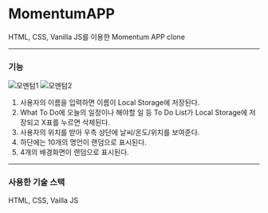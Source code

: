 # MomentumAPP
HTML, CSS, Vanilla JS를 이용한 Momentum APP clone
 
---
### 기능

 ![모멘텀1](https://user-images.githubusercontent.com/85971333/148884330-1110e0ec-5f33-4e97-a40e-103ce2d14645.png)
![모멘텀2](https://user-images.githubusercontent.com/85971333/148884339-7d0c7739-7770-4982-a5b6-91db8f575050.png)


1. 사용자의 이름을 입력하면 이름이 Local Storage에 저장된다.
2. What To Do에 오늘의 일정이나 해야할 일 등 To Do List가 Local Storage에 저장되고 X표를 누르면 삭제된다.
3. 사용자의 위치를 받아 우측 상단에 날씨/온도/위치를 보여준다.
4. 하단에는 10개의 명언이 랜덤으로 표시된다.
5. 4개의 배경화면이 랜덤으로 표시된다.
---

### 사용한 기술 스택

HTML, CSS, Vailla JS
